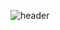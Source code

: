 ![header](https://capsule-render.vercel.app/api?type=wave&color=auto&height=300&section=header&text=Jumpman%20Gaming%20Frontend&fontSize=90)

